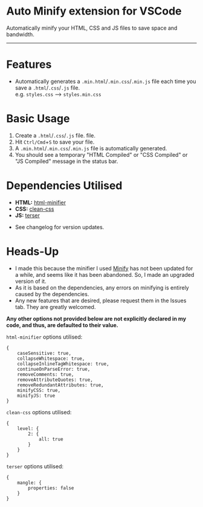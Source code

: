 # Auto Minify extension for VSCode

Automatically minify your HTML, CSS and JS files to save space and bandwidth.

---


# Features

- Automatically generates a `.min.html`/`.min.css`/`.min.js` file each time you save a `.html`/`.css`/`.js` file.  
  e.g. `styles.css` --> `styles.min.css`

  
# Basic Usage

1.  Create a `.html`/`.css`/`.js` file. file.
2.  Hit `Ctrl/Cmd`+`S` to save your file.
3.  A `.min.html`/`.min.css`/`.min.js` file is automatically generated.
4.  You should see a temporary "HTML Compiled" or "CSS Compiled" or "JS Compiled" message in the status bar.


# Dependencies Utilised
* **HTML:** [html-minifier](https://github.com/kangax/html-minifier)
* **CSS:** [clean-css](https://github.com/clean-css/clean-css/)
* **JS:** [terser](https://github.com/terser/terser/)

- See changelog for version updates.


# Heads-Up

- I made this because the minifier I used [Minify](https://marketplace.visualstudio.com/items?itemName=HookyQR.minify) has not been updated for a while, and seems like it has been abandoned. So, I made an upgraded version of it.
- As it is based on the dependencies, any errors on minifying is entirely caused by the dependencies.
- Any new features that are desired, please request them in the Issues tab. They are greatly welcomed.

**Any other options not provided below are not explicitly declared in my code, and thus, are defaulted to their value.**

`html-minifier` options utilised: 
```
{
	caseSensitive: true,
	collapseWhitespace: true,
	collapseInlineTagWhitespace: true,
	continueOnParseError: true,
	removeComments: true,
	removeAttributeQuotes: true,
	removeRedundantAttributes: true,
	minifyCSS: true,
	minifyJS: true
}
```

`clean-css` options utilised: 
```
{
	level: {
		2: {
			all: true
		}
	}
}
```

`terser` options utilised:
```
{
	mangle: {
		properties: false
	}
}
```
